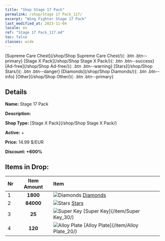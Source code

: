 ```yaml
---
title: "Shop Stage 17 Pack"
permalink: /shop/Stage 17 Pack_117/
excerpt: "Wing Fighter Stage 17 Pack"
last_modified_at: 2023-11-04
locale: en
ref: "Stage 17 Pack_117.md"
toc: false
classes: wide
---
```



  [Supreme Care Chest](/shop/Shop Supreme Care Chest/){: .btn .btn--primary}   [Stage X Pack](/shop/Shop Stage X Pack/){: .btn .btn--success}   [Ad-free](/shop/Shop Ad-free/){: .btn .btn--warning}   [Stars](/shop/Shop Stars/){: .btn .btn--danger}   [Diamonds](/shop/Shop Diamonds/){: .btn .btn--info}   [Other](/shop/Shop Other/){: .btn .btn--primary} 

## Details

 **Name:** Stage 17 Pack 

 **Description:** 

 **Shop Type:** [Stage X Pack](/shop/Shop Stage X Pack/)

 **Active:** + 

 **Price:** 14.99 $/EUR 

 **Discount: +600%** 



## Items in Drop:

  |  Nr | Item Amount  |       Item       |
  |:----|:------------:|:-----------------|
  | 1 | **1800**  | ![Diamonds](/images/item/Diamonds_p.png) [Diamonds](/item/Diamonds_15/) | 
  | 2 | **84000**  | ![Stars](/images/item/Stars_p.png) [Stars](/item/Stars_2/) | 
  | 3 | **25**  | ![Super Key](/images/item/Super_Key_p.png) [Super Key](/item/Super Key_30/) | 
  | 4 | **120**  | ![Alloy Plate](/images/item/Alloy_Plate_p.png) [Alloy Plate](/item/Alloy Plate_20/) | 


